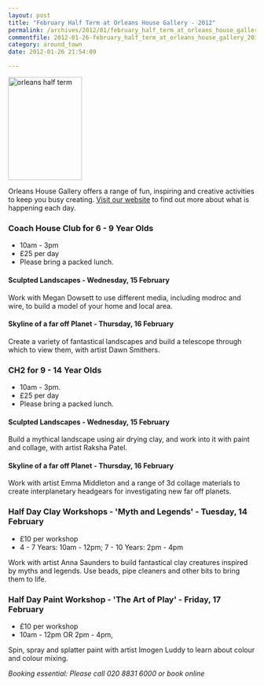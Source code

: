 ```yaml
---
layout: post
title: "February Half Term at Orleans House Gallery - 2012"
permalink: /archives/2012/01/february_half_term_at_orleans_house_gallery_2012.html
commentfile: 2012-01-26-february_half_term_at_orleans_house_gallery_2012
category: around_town
date: 2012-01-26 21:54:09

---
```


<a href="/assets/images/2012/orleans_half_term.jpg" title="See larger version of - orleans half term"><img src="/assets/images/2012/orleans_half_term_thumb.jpg" width="150" height="210" alt="orleans half term" class="photo right" /></a>

Orleans House Gallery offers a range of fun, inspiring and creative activities to keep you busy creating. [Visit our website](http://www.richmond.gov.uk/arts)
to find out more about what is happening each day.

### Coach House Club for 6 - 9 Year Olds

-   10am - 3pm
-   £25 per day
-   Please bring a packed lunch.

#### Sculpted Landscapes - Wednesday, 15 February

Work with Megan Dowsett to use different media, including modroc and wire, to build a model of your home and local area.

#### Skyline of a far off Planet - Thursday, 16 February

Create a variety of fantastical landscapes and build a telescope through which to view them, with artist Dawn Smithers.

### CH2 for 9 - 14 Year Olds

-   10am - 3pm.
-   £25 per day
-   Please bring a packed lunch.

#### Sculpted Landscapes - Wednesday, 15 February

Build a mythical landscape using air drying clay, and work into it with paint and collage, with artist Raksha Patel.

#### Skyline of a far off Planet - Thursday, 16 February

Work with artist Emma Middleton and a range of 3d collage materials to create interplanetary headgears for investigating new far off planets.

### Half Day Clay Workshops - 'Myth and Legends' - Tuesday, 14 February

-   £10 per workshop
-   4 - 7 Years: 10am - 12pm; 7 - 10 Years: 2pm - 4pm

Work with artist Anna Saunders to build fantastical clay creatures inspired by myths and legends. Use beads, pipe cleaners and other bits to bring them to life.

### Half Day Paint Workshop - 'The Art of Play' - Friday, 17 February

-   £10 per workshop
-   10am - 12pm OR 2pm - 4pm,

Spin, spray and splatter paint with artist Imogen Luddy to learn about colour and colour mixing.

*Booking essential: Please call 020 8831 6000 or book online*
